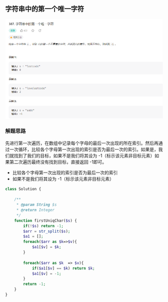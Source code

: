 ## 字符串中的第一个唯一字符

![img.png](../../../images/字符串中的第一个唯一字符.png)

### 解题思路

先进行第一次遍历，在数组中记录每个字母的最后一次出现的所在索引。然后再通过一次循环，比较各个字母第一次出现的索引是否为最后一次的索引。如果是，我们就找到了我们的目标，如果不是我们将其设为
-1（标示该元素非目标元素）如果第二次遍历最终没有找到目标，直接返回 -1即可。

* 比较各个字母第一次出现的索引是否为最后一次的索引
* 如果不是我们将其设为 -1（标示该元素非目标元素）

```php 
class Solution {

    /**
     * @param String $s
     * @return Integer
     */
    function firstUniqChar($s) {
        if(!$s) return -1;
        $arr = str_split($s);
        $a1 = [];
        foreach($arr as $k=>$v){
            $a1[$v] = $k;
        }

        foreach($arr as $k  => $v){
            if($a1[$v] == $k) return $k;
            $a1[$v] = -1;
        }
        return -1;
    }
}
```